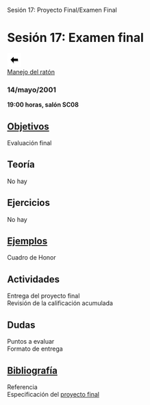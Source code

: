  Sesión 17: Proyecto Final/Examen Final

Sesión 17: Examen final
=======================

[![Sesión Anterior](../../images/anterior.gif)  
Manejo del ratón](sv16.htm)

### 14/mayo/2001

**19:00 horas, salón SC08**

[Objetivos](../Objetivos/objfin.htm)
------------------------------------

Evaluación final

Teoría
------

No hay

Ejercicios
----------

No hay

[Ejemplos](../honor.htm)
------------------------

Cuadro de Honor

Actividades
-----------

Entrega del proyecto final  
Revisión de la calificación acumulada

Dudas
-----

Puntos a evaluar  
Formato de entrega

[Bibliografía](../refer.htm)
----------------------------

Referencia  
Especificación del [proyecto final](../proyectos/proyfin.htm)